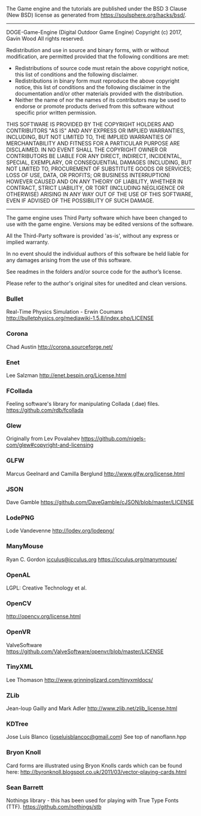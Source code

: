 The Game engine and the tutorials are published under the BSD 3 Clause (New BSD) license as generated from https://soulsphere.org/hacks/bsd/.

---

DOGE-Game-Engine (Digital Outdoor Game Engine)
Copyright (c) 2017, Gavin Wood 
All rights reserved. 

Redistribution and use in source and binary forms, with or without 
modification, are permitted provided that the following conditions are met: 

 * Redistributions of source code must retain the above copyright notice, 
   this list of conditions and the following disclaimer. 
 * Redistributions in binary form must reproduce the above copyright 
   notice, this list of conditions and the following disclaimer in the 
   documentation and/or other materials provided with the distribution. 
 * Neither the name of  nor the names of its contributors may be used to 
   endorse or promote products derived from this software without specific 
   prior written permission. 

THIS SOFTWARE IS PROVIDED BY THE COPYRIGHT HOLDERS AND CONTRIBUTORS "AS IS" 
AND ANY EXPRESS OR IMPLIED WARRANTIES, INCLUDING, BUT NOT LIMITED TO, THE 
IMPLIED WARRANTIES OF MERCHANTABILITY AND FITNESS FOR A PARTICULAR PURPOSE 
ARE DISCLAIMED. IN NO EVENT SHALL THE COPYRIGHT OWNER OR CONTRIBUTORS BE 
LIABLE FOR ANY DIRECT, INDIRECT, INCIDENTAL, SPECIAL, EXEMPLARY, OR 
CONSEQUENTIAL DAMAGES (INCLUDING, BUT NOT LIMITED TO, PROCUREMENT OF 
SUBSTITUTE GOODS OR SERVICES; LOSS OF USE, DATA, OR PROFITS; OR BUSINESS 
INTERRUPTION) HOWEVER CAUSED AND ON ANY THEORY OF LIABILITY, WHETHER IN 
CONTRACT, STRICT LIABILITY, OR TORT (INCLUDING NEGLIGENCE OR OTHERWISE) 
ARISING IN ANY WAY OUT OF THE USE OF THIS SOFTWARE, EVEN IF ADVISED OF THE 
POSSIBILITY OF SUCH DAMAGE. 

---

The game engine uses Third Party software which have been changed to use with the game engine.
Versions may be edited versions of the software. 


All the Third-Party software is provided 'as-is', without any express or implied warranty. 

In no event should the individual authors of this software be held liable for any damages arising from the use of this software.


See readmes in the folders and/or source code for the author’s license.

Please refer to the author's original sites for unedited and clean versions.

### Bullet 		
Real-Time Physics Simulation - Erwin Coumans
http://bulletphysics.org/mediawiki-1.5.8/index.php/LICENSE

### Corona
Chad Austin
http://corona.sourceforge.net/

### Enet
Lee Salzman
http://enet.bespin.org/License.html

### FCollada
Feeling software's library for manipulating Collada (.dae) files.
https://github.com/rdb/fcollada

### Glew
Originally from Lev Povalahev
https://github.com/nigels-com/glew#copyright-and-licensing

### GLFW		
Marcus Geelnard and Camilla Berglund
http://www.glfw.org/license.html

### JSON			
Dave Gamble
https://github.com/DaveGamble/cJSON/blob/master/LICENSE

### LodePNG	
Lode Vandevenne
http://lodev.org/lodepng/

### ManyMouse	
Ryan C. Gordon <icculus@icculus.org>
https://icculus.org/manymouse/

### OpenAL	
LGPL: Creative Technology et al.

### OpenCV
http://opencv.org/license.html

### OpenVR
ValveSoftware
https://github.com/ValveSoftware/openvr/blob/master/LICENSE 

### TinyXML	
Lee Thomason
http://www.grinninglizard.com/tinyxmldocs/

### ZLib		
Jean-loup Gailly and Mark Adler
http://www.zlib.net/zlib_license.html

### KDTree		
Jose Luis Blanco (joseluisblancoc@gmail.com)
See top of nanoflann.hpp

### Bryon Knoll
Card forms are illustrated using Bryon Knolls cards which can be found here:
http://byronknoll.blogspot.co.uk/2011/03/vector-playing-cards.html

### Sean Barrett
Nothings library - this has been used for playing with True Type Fonts (TTF).
https://github.com/nothings/stb
